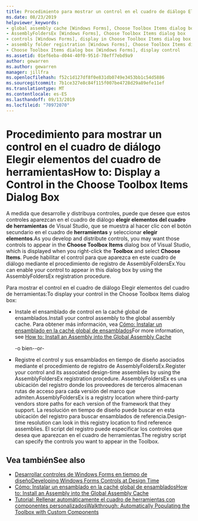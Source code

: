 ```yaml
---
title: Procedimiento para mostrar un control en el cuadro de diálogo Elegir elementos del cuadro de herramientas
ms.date: 08/23/2019
helpviewer_keywords:
- global assembly cache [Windows Forms], Choose Toolbox Items dialog box
- AssemblyFoldersEx [Windows Forms], Choose Toolbox Items dialog box
- controls [Windows Forms], display in Choose Toolbox Items dialog box
- assembly folder registration [Windows Forms], Choose Toolbox Items dialog box
- Choose Toolbox Items dialog box [Windows Forms], display control
ms.assetid: 01ef6eba-d044-40f0-951d-78eff7ebd9a9
author: gewarren
ms.author: gewarren
manager: jillfra
ms.openlocfilehash: f52c1d127df8f0e831db0749e3453bb1c54d5886
ms.sourcegitcommit: 7b1ce327e8c84f115f007be4728d29a89efe11ef
ms.translationtype: MT
ms.contentlocale: es-ES
ms.lasthandoff: 09/13/2019
ms.locfileid: "70972070"
---
```

# <a name="how-to-display-a-control-in-the-choose-toolbox-items-dialog-box"></a><span data-ttu-id="98de9-102">Procedimiento para mostrar un control en el cuadro de diálogo Elegir elementos del cuadro de herramientas</span><span class="sxs-lookup"><span data-stu-id="98de9-102">How to: Display a Control in the Choose Toolbox Items Dialog Box</span></span>

<span data-ttu-id="98de9-103">A medida que desarrolle y distribuya controles, puede que desee que estos controles aparezcan en el cuadro de diálogo **elegir elementos del cuadro de herramientas** de Visual Studio, que se muestra al hacer clic con el botón secundario en el cuadro de **herramientas** y seleccionar **elegir elementos**.</span><span class="sxs-lookup"><span data-stu-id="98de9-103">As you develop and distribute controls, you may want those controls to appear in the **Choose Toolbox Items** dialog box of Visual Studio, which is displayed when you right-click the **Toolbox** and select **Choose Items**.</span></span> <span data-ttu-id="98de9-104">Puede habilitar el control para que aparezca en este cuadro de diálogo mediante el procedimiento de registro de AssemblyFoldersEx.</span><span class="sxs-lookup"><span data-stu-id="98de9-104">You can enable your control to appear in this dialog box by using the AssemblyFoldersEx registration procedure.</span></span>

<span data-ttu-id="98de9-105">Para mostrar el control en el cuadro de diálogo Elegir elementos del cuadro de herramientas:</span><span class="sxs-lookup"><span data-stu-id="98de9-105">To display your control in the Choose Toolbox Items dialog box:</span></span>

- <span data-ttu-id="98de9-106">Instale el ensamblado de control en la caché global de ensamblados.</span><span class="sxs-lookup"><span data-stu-id="98de9-106">Install your control assembly to the global assembly cache.</span></span> <span data-ttu-id="98de9-107">Para obtener más información, vea [Cómo: Instalar un ensamblado en la caché global de ensamblados](../../app-domains/install-assembly-into-gac.md)</span><span class="sxs-lookup"><span data-stu-id="98de9-107">For more information, see [How to: Install an Assembly into the Global Assembly Cache](../../app-domains/install-assembly-into-gac.md)</span></span>

  <span data-ttu-id="98de9-108">-o bien-</span><span class="sxs-lookup"><span data-stu-id="98de9-108">-or-</span></span>

- <span data-ttu-id="98de9-109">Registre el control y sus ensamblados en tiempo de diseño asociados mediante el procedimiento de registro de AssemblyFoldersEx.</span><span class="sxs-lookup"><span data-stu-id="98de9-109">Register your control and its associated design-time assemblies by using the AssemblyFoldersEx registration procedure.</span></span> <span data-ttu-id="98de9-110">AssemblyFoldersEx es una ubicación del registro donde los proveedores de terceros almacenan rutas de acceso para cada versión del marco que admiten.</span><span class="sxs-lookup"><span data-stu-id="98de9-110">AssemblyFoldersEx is a registry location where third-party vendors store paths for each version of the framework that they support.</span></span> <span data-ttu-id="98de9-111">La resolución en tiempo de diseño puede buscar en esta ubicación del registro para buscar ensamblados de referencia.</span><span class="sxs-lookup"><span data-stu-id="98de9-111">Design-time resolution can look in this registry location to find reference assemblies.</span></span> <span data-ttu-id="98de9-112">El script del registro puede especificar los controles que desea que aparezcan en el cuadro de herramientas.</span><span class="sxs-lookup"><span data-stu-id="98de9-112">The registry script can specify the controls you want to appear in the Toolbox.</span></span>

## <a name="see-also"></a><span data-ttu-id="98de9-113">Vea también</span><span class="sxs-lookup"><span data-stu-id="98de9-113">See also</span></span>

- [<span data-ttu-id="98de9-114">Desarrollar controles de Windows Forms en tiempo de diseño</span><span class="sxs-lookup"><span data-stu-id="98de9-114">Developing Windows Forms Controls at Design Time</span></span>](developing-windows-forms-controls-at-design-time.md)
- [<span data-ttu-id="98de9-115">Cómo: Instalar un ensamblado en la caché global de ensamblados</span><span class="sxs-lookup"><span data-stu-id="98de9-115">How to: Install an Assembly into the Global Assembly Cache</span></span>](../../app-domains/install-assembly-into-gac.md)
- [<span data-ttu-id="98de9-116">Tutorial: Rellenar automáticamente el cuadro de herramientas con componentes personalizados</span><span class="sxs-lookup"><span data-stu-id="98de9-116">Walkthrough: Automatically Populating the Toolbox with Custom Components</span></span>](walkthrough-automatically-populating-the-toolbox-with-custom-components.md)
